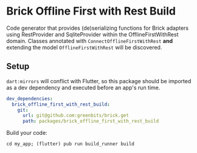 # Brick Offline First with Rest Build

Code generator that provides (de)serializing functions for Brick adapters using RestProvider and SqliteProvider within the OfflineFirstWithRest domain. Classes annotated with `ConnectOfflineFirstWithRest` **and** extending the model `OfflineFirstWithRest` will be discovered.

## Setup

`dart:mirrors` will conflict with Flutter, so this package should be imported as a dev dependency and executed before an app's run time.

```yaml
dev_dependencies:
  brick_offline_first_with_rest_build:
    git:
      url: git@github.com:greenbits/brick.get
      path: packages/brick_offline_first_with_rest_build
```

Build your code:

```shell
cd my_app; (flutter) pub run build_runner build
```
